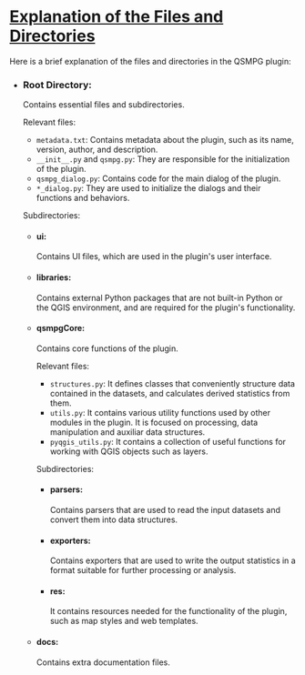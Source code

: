 # [Explanation of the Files and Directories](#explanation-of-the-files-and-directories)
    
Here is a brief explanation of the files and directories in the QSMPG plugin:

- ### Root Directory:

    Contains essential files and subdirectories. 
    
    Relevant files:
    - `metadata.txt`: Contains metadata about the plugin, such as its name, version, author, and description.
    - `__init__.py` and `qsmpg.py`: They are responsible for the initialization of the plugin.
    - `qsmpg_dialog.py`: Contains code for the main dialog of the plugin.
    - `*_dialog.py`: They are used to initialize the dialogs and their functions and behaviors.
    
    Subdirectories:
    - #### ui:

        Contains UI files, which are used in the plugin's user interface.

    - #### libraries:

        Contains external Python packages that are not built-in Python or the QGIS environment, and are required for the plugin's functionality.

    - #### qsmpgCore:

        Contains core functions of the plugin.

        Relevant files:
        - `structures.py`: It defines classes that conveniently structure data contained in the datasets, and calculates derived statistics from them.
        - `utils.py`: It contains various utility functions used by other modules in the plugin. It is focused on processing, data manipulation and auxiliar data structures.
        - `pyqgis_utils.py`: It contains a collection of useful functions for working with QGIS objects such as layers.

        Subdirectories:

        - #### parsers:

            Contains parsers that are used to read the input datasets and convert them into data structures.

        - #### exporters:

            Contains exporters that are used to write the output statistics in a format suitable for further processing or analysis.

        - #### res:

            It contains resources needed for the functionality of the plugin, such as map styles and web templates.

    - #### docs:

        Contains extra documentation files.
